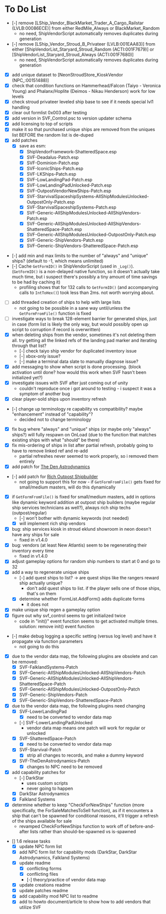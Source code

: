 # To Do List

- [-] remove [LShip_Vendor_BlackMarket_Trader_A_Cargo_Railstar (LVLB:00086ECE)] from either RedMile_Always or BlackMarket_Random
    - no need, ShipVendorScript automatically removes duplicates during generation
- [-] remove [LShip_Vendor_Stroud_B_Privateer (LVLB:001EAA83)] from either [ShipVendorList_Staryard_Stroud_Random (ACTI:001F7679)] or [ShipVendorList_Staryard_Stroud_Always (ACTI:001F7680)]
    - no need, ShipVendorScript automatically removes duplicates during generation
- [X] add unique dataset to [NeonStroudStore_KioskVendor (NPC_:00151488)]
- [X] check that condition functions on Hammerhead/Falcon (Taiyo - Veronica Young) and Phalanx/Hoplite (Deimos - Nikau Henderson) work for low levels
- [X] check stroud privateer leveled ship base to see if it needs special lvl1 handling
- [X] clear out formlist 0x003 after testing
- [X] add version in SVF_Control.psc to version updater schema
- [X] add licensing to top of scripts
- [X] make it so that purchased unique ships are removed from the uniques list BEFORE the random list is de-duped
- [X] add patches
    - [X] save as esm:
        - [X] ShipVendorFramework-ShatteredSpace.esp
        - [X] SVF-Deadalus-Patch.esp
        - [X] SVF-Dominion-Patch.esp
        - [X] SVF-IconicShips-Patch.esp
        - [X] SVF-LKShips-Patch.esp
        - [X] SVF-LowLandingPad-Patch.esp
        - [X] SVF-LowLandingPadUnlocked-Patch.esp
        - [X] SVF-OutpostVendorNewShips-Patch.esp
        - [X] SVF-StarvivalSpaceshipSystems-AllShipModulesUnlocked-OutpostOnly-Patch.esp
        - [X] SVF-StarvivalSpaceshipSystems-Patch.esp
        - [X] SVF-Generic-AllShipModulesUnlocked-AllShipVendors-Patch.esp
        - [X] SVF-Generic-AllShipModulesUnlocked-AllShipVendors-ShatteredSpace-Patch.esp
        - [X] SVF-Generic-AllShipModulesUnlocked-OutpostOnly-Patch.esp
        - [X] SVF-Generic-ShipVendors-Patch.esp
        - [X] SVF-Generic-ShipVendors-ShatteredSpace-Patch.esp
- [-] add min and max limits to the number of "always" and "unique" ships? (default to -1, which means unlimited)
- [-] Cache `GetFormID()` in ShipVendorScript (used in `_Log()`). (`GetFormID()` is a non-delayed native function, so it doesn't actually take much time, but i suspect there's possibly a tiny amount of time savings to be had by caching it)
    - profiling shows that for 132 calls to `GetFormID()` (and accompanying calls to `IntToHex()`) took less than 2ms. not worth worrying about.
- [ ] add threaded creation of ships to help with large lists
    - not going to be possible in a sane way until/unless the `GetFormFromFile()` function is fixed
- [ ] investigate ways to break 128-element barrier for generated ships, just in case (form list is likely the only way, but would possibly open up script to corruption if record is overwritten)
- [X] when deleting ships from the vendor, sometimes it's not deleting them all. try getting all the linked refs of the landing pad marker and iterating through that list?
    - [-] check taiyo ship vendor for duplicated inventory issue
    - [-] xbox-only issue?
    - [-] make a terminal data slate to manually diagnose issue?
- [X] add messaging to show when script is done processing. (block activation until done? how would this work when SVF hasn't been initialized yet?)
- [X] investigate issues with SVF after just coming out of unity
    - couldn't reproduce once i got around to testing - i suspect it was a symptom of another bug
- [X] clear player-sold ships upon inventory refresh
- [-] change up terminology re capability vs compatibility? maybe "enhancement" instead of "capability"?
    - decided not to change terminology
- [X] fix bug where "always" and "unique" ships (or maybe only "always" ships?) will fully respawn on OnLoad (due to the function that matches existing ships with what "should" be there)
- [X] fix mis-ordering of ships in list after partial refresh, probably going to have to remove linked ref and re-add
    - partial refreshes never seemed to work properly, so i removed them entirely
- [X] add patch for [The Den Astrodynamics](https://www.nexusmods.com/starfield/mods/8809)
- [-] add patch for [Rich Outpost Shipbuilder](https://www.nexusmods.com/starfield/mods/5492)
    - not going to support this for now - if `GetFormFromFile()` gets fixed for small/medium masters, will do this dynamically
- [X] if `GetFormFromFile()` is fixed for small/medium masters, add in options like dynamic keyword addition at outpost ship builders (maybe regular ship services technicians as well?), always rich ship techs (outpost/regular)
    - [-] won't bother with dynamic keywords (not needed)
    - [X] will implement rich ship vendors
- [X] bug: ship services kiosk in stroud eklund showroom in neon doesn't have any ships for sale
    - fixed in v1.4.0
- [X] bug: vendors (at least New Atlantis) seem to be regenerating their inventory every time
    - fixed in v1.4.0
- [X] adjust gameplay options for random ship numbers to start at 0 and go to 32
- [X] add a way to regenerate unique ships
    - [-] add quest ships to list? -> are quest ships like the rangers reward ship actually unique?
        - don't add quest ships to list. if the player sells one of those ships, that's on them
    - [X] determine whether FormList.AddForm() adds duplicate forms
        - it does not
- [X] make unique ship regen a gameplay option
- [X] figure out why svf_control seems to get initialized twice
    - code in "init()" event function seems to get activated multiple times. solution: remove init() event function
- [-] make debug logging a specific setting (versus log level) and have it propagate via function parameters
    - not going to do this
- [X] due to the vendor data map, the following plugins are obsolete and can be removed:
    - [X] SVF-FalklandSystems-Patch
    - [X] SVF-Generic-AllShipModulesUnlocked-AllShipVendors-Patch
    - [X] SVF-Generic-AllShipModulesUnlocked-AllShipVendors-ShatteredSpace-Patch
    - [X] SVF-Generic-AllShipModulesUnlocked-OutpostOnly-Patch
    - [X] SVF-Generic-ShipVendors-Patch
    - [X] SVF-Generic-ShipVendors-ShatteredSpace-Patch
- [X] due to the vendor data map, the following plugins need changing
    - [X] SVF-LowerLandingPad
        - [X] need to be converted to vendor data map
    - [-] SVF-LowerLandingPadUnlocked
        - vendor data map means one patch will work for regular or unlocked
    - [X] SVF-ShatteredSpace-Patch
        - [X] need to be converted to vendor data map
    - [X] SVF-Starvival-Patch
        - [X] strip all changes to records, and make a dummy keyword
    - [X] SVF-TheDenAstrodynamics-Patch
        - [X] changes to NPC need to be removed
- [X] add capability patches for
    - [-] DarkStar
        - uses custom scripts
        - never going to happen
    - [X] DarkStar Astrodynamics
    - [X] Falkland Systems
- [X] determine whether to keep "CheckForNewShips" function (more specifically, the ForSaleMatchesToSell function), as if it encounters a ship that can't be spawned for conditional reasons, it'll trigger a refresh of the ships available for sale
    - revamped CheckForNewShips function to work off of before-and-after lists rather than should-be-spawned vs is-spawned
- [] 1.6 release tasks
    - [X] update NPC form list
    - [X] add NPC form list for capability mods (DarkStar, DarkStar Astrodynamics, Falkland Systems)
    - [X] update readme
        - [X] conflicting forms
        - [X] conflicting files
        - [-] theory/practice of vendor data map
    - [X] update creations readme
    - [X] update patches readme
    - [X] add capability mod NPC list to readme
    - [X] add to howto document/article to show how to add vendors that utilize SVF
